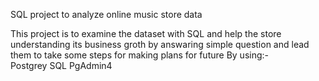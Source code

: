 SQL project to analyze online music store data

This project is to examine the dataset with SQL and help the store understanding its business groth by answaring simple question and lead them to take some steps for making plans for future
By using:- \
Postgrey SQL
PgAdmin4
